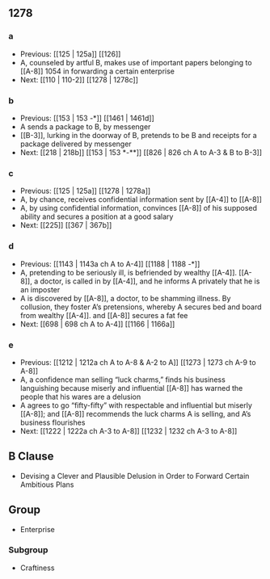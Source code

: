 ## 1278
### a
- Previous: [[125 | 125a]] [[126]] 
- A, counseled by artful B, makes use of important papers belonging to [[A-8]] 1054 in forwarding a certain enterprise
- Next: [[110 | 110-2]] [[1278 | 1278c]] 

### b
- Previous: [[153 | 153 -*]] [[1461 | 1461d]] 
- A sends a package to B, by messenger
- [[B-3]], lurking in the doorway of B, pretends to be B and receipts for a package delivered by messenger
- Next: [[218 | 218b]] [[153 | 153 *-**]] [[826 | 826 ch A to A-3 &amp; B to B-3]] 

### c
- Previous: [[125 | 125a]] [[1278 | 1278a]] 
- A, by chance, receives confidential information sent by [[A-4]] to [[A-8]]
- A, by using confidential information, convinces [[A-8]] of his supposed ability and secures a position at a good salary
- Next: [[225]] [[367 | 367b]] 

### d
- Previous: [[1143 | 1143a ch A to A-4]] [[1188 | 1188 -*]] 
- A, pretending to be seriously ill, is befriended by wealthy [[A-4]]. [[A-8]], a doctor, is called in by [[A-4]], and he informs A privately that he is an imposter
- A is discovered by [[A-8]], a doctor, to be shamming illness. By collusion, they foster A’s pretensions, whereby A secures bed and board from wealthy [[A-4]]. and [[A-8]] secures a fat fee
- Next: [[698 | 698 ch A to A-4]] [[1166 | 1166a]] 

### e
- Previous: [[1212 | 1212a ch A to A-8 &amp; A-2 to A]] [[1273 | 1273 ch A-9 to A-8]] 
- A, a confidence man selling “luck charms,” finds his business languishing because miserly and influential [[A-8]] has warned the people that his wares are a delusion
- A agrees to go “fifty-fifty” with respectable and influential but miserly [[A-8]]; and [[A-8]] recommends the luck charms A is selling, and A’s business flourishes
- Next: [[1222 | 1222a ch A-3 to A-8]] [[1232 | 1232 ch A-3 to A-8]] 

## B Clause
- Devising a Clever and Plausible Delusion in Order to Forward Certain Ambitious Plans

## Group
- Enterprise

### Subgroup
- Craftiness


